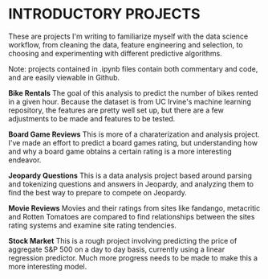 # INTRODUCTORY PROJECTS
These are projects I'm writing to familiarize myself with the data science workflow, from cleaning the data, feature engineering and selection, to choosing and experimenting with different predictive algorithms.

Note: projects contained in .ipynb files contain both commentary and code, and are easily viewable in Github.

**Bike Rentals**
The goal of this analysis to predict the number of bikes rented in a given hour. Because the dataset is from UC Irvine's machine learning repository, the features are pretty well set up, but there are a few adjustments to be made and features to be tested. 

**Board Game Reviews**
This is more of a charaterization and analysis project. I've made an effort to predict a board games rating, but understanding how and why a board game obtains a certain rating is a more interesting endeavor.

**Jeopardy Questions**
This is a data analysis project based around parsing and tokenizing questions and answers in Jeopardy, and analyzing them to find the best way to prepare to compete on Jeopardy.

**Movie Reviews**
Movies and their ratings from sites like fandango, metacritic and Rotten Tomatoes are compared to find relationships between the sites rating systems and examine site rating tendencies.

**Stock Market**
This is a rough project involving predicting the price of aggregate S&P 500 on a day to day basis, currently using a linear regression predictor. Much more progress needs to be made to make this a more interesting model.
